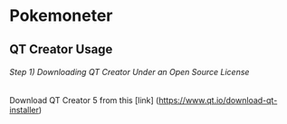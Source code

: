 # Pokemoneter

## QT Creator Usage
###### Step 1) Downloading QT Creator Under an Open Source License
Download QT Creator 5 from this [link] (https://www.qt.io/download-qt-installer)


